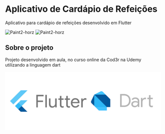 
# Aplicativo de Cardápio de Refeições 
 Aplicativo para cardápio de refeições desenvolvido em Flutter
 
 ![Paint2-horz](https://user-images.githubusercontent.com/66222801/101112118-64216a00-35bb-11eb-8613-eeeb00b635c3.jpg)
 ![Paint2-horz](https://user-images.githubusercontent.com/66222801/101112137-6edbff00-35bb-11eb-8bc6-fba6e142d532.jpg)

## Sobre o projeto

Projeto desenvolvido em aula, no curso online da Cod3r na Udemy utilizando a linguagem dart

![Paint2-horz](https://raw.githubusercontent.com/monteiroricardo/despesas-pessoais/main/assetsGithub/logo.png)
